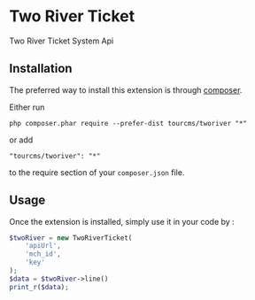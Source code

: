 Two River Ticket
================
Two River Ticket System Api

Installation
------------

The preferred way to install this extension is through [composer](https://getcomposer.org/download/).

Either run

```
php composer.phar require --prefer-dist tourcms/tworiver "*"
```

or add

```
"tourcms/tworiver": "*"
```

to the require section of your `composer.json` file.


Usage
-----

Once the extension is installed, simply use it in your code by  :

```php
$twoRiver = new TwoRiverTicket(
    'apiUrl',
    'mch_id',
    'key'
);
$data = $twoRiver->line()
print_r($data);
```
